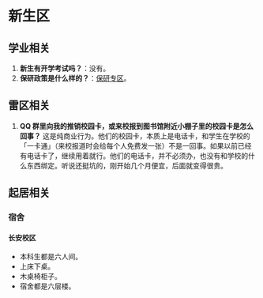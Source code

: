 # 新生区

## 学业相关

1. **新生有开学考试吗？**：没有。
2. **保研政策是什么样的？**：[保研专区](./../recommended-exemption-from-examination/README.md)。

## 雷区相关

1. **QQ 群里向我的推销校园卡，或来校报到图书馆附近小棚子里的校园卡是怎么回事？** 这是纯商业行为。他们的校园卡，本质上是电话卡，和学生在学校的「一卡通」（来校报道时会给每个人免费发一张）不是一回事。如果以前已经有电话卡了，继续用着就行。他们的电话卡，并不必须办，也没有和学校的什么东西绑定。听说还挺坑的，刚开始几个月便宜，后面就变得很贵。

## 起居相关

### 宿舍

#### 长安校区

* 本科生都是六人间。
* 上床下桌。
* 木桌椅柜子。
* 宿舍都是六层楼。